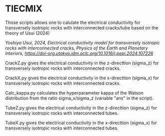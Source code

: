 # TIECMIX
Those scripts allows one to calulate the electrical conductivity for transversely isotropic rocks with interconnected cracks/tube based on the theory of Usui (2024)

_Yoshiya Usui, 2024, Electrical conductivity model for transversely isotropic rocks with interconnected cracks, Physics of the Earth and Planetary Interiors, https://doi-org.utokyo.idm.oclc.org/10.1016/j.pepi.2024.107226_

  CrackZ.py gives the electrical conductivity in the z-directtion (sigma_z) for transversely isotropic rocks with interconnected cracks.

  CrackX.py gives the electrical conductivity in the x-directtion (sigma_x) for transversely isotropic rocks with interconnected cracks.

  Calc_kappa.py calculates the hyperparameter kappa of the Watson distribution from the ratio sigma_x/sigma_z (variable "ans" in the script).

  TubeZ.py gives the electrical conductivity in the z-directtion (sigma_z) for transversely isotropic rocks with interconnected tubes.

  TubeX.py gives the electrical conductivity in the x-directtion (sigma_x) for transversely isotropic rocks with interconnected tubes.
